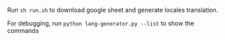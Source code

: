 Run `sh run.sh` to download google sheet and generate locales translation. 

For debugging, run `python lang-generator.py --list` to show the commands
